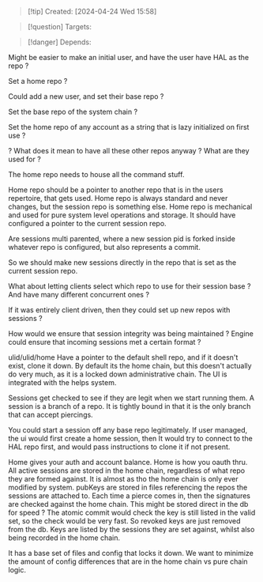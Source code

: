 
>[!tip] Created: [2024-04-24 Wed 15:58]

>[!question] Targets: 

>[!danger] Depends: 

Might be easier to make an initial user, and have the user have HAL as the repo ?

Set a home repo ?

Could add a new user, and set their base repo ?

Set the base repo of the system chain ?

Set the home repo of any account as a string that is lazy initialized on first use ?

? What does it mean to have all these other repos anyway ?  What are they used for ?

The home repo needs to house all the command stuff.

Home repo should be a pointer to another repo that is in the users repertoire, that gets used.
Home repo is always standard and never changes, but the session repo is something else.
Home repo is mechanical and used for pure system level operations and storage.
It should have configured a pointer to the current session repo.

Are sessions multi parented, where a new session pid is forked inside whatever repo is configured, but also represents a commit.

So we should make new sessions directly in the repo that is set as the current session repo.

What about letting clients select which repo to use for their session base ?  And have many different concurrent ones ?

If it was entirely client driven, then they could set up new repos with sessions ?

How would we ensure that session integrity was being maintained ?
Engine could ensure that incoming sessions met a certain format ?

ulid/ulid/home
Have a pointer to the default shell repo, and if it doesn't exist, clone it down.
By default its the home chain, but this doesn't actually do very much, as it is a locked down administrative chain.  The UI is integrated with the helps system.

Sessions get checked to see if they are legit when we start running them.
A session is a branch of a repo.  It is tightly bound in that it is the only branch that can accept piercings.

You could start a session off any base repo legitimately.
If user managed, the ui would first create a home session, then
It would try to connect to the HAL repo first, and would pass instructions to clone it if not present.

Home gives your auth and account balance.  Home is how you oauth thru.
All active sessions are stored in the home chain, regardless of what repo they are formed against.
It is almost as tho the home chain is only ever modified by system.
pubKeys are stored in files referencing the repos the sessions are attached to.
Each time a pierce comes in, then the signatures are checked against the home chain.
This might be stored direct in the db for speed ?
The atomic commit would check the key is still listed in the valid set, so the check would be very fast.  So revoked keys are just removed from the db.  Keys are listed by the sessions they are set against, whilst also being recorded in the home chain.

It has a base set of files and config that locks it down.  We want to minimize the amount of config differences that are in the home chain vs pure chain logic.
